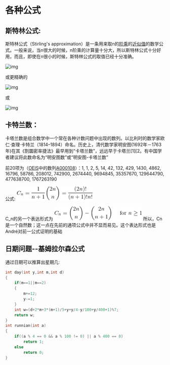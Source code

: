 # 各种公式

## 斯特林公式:

斯特林公式（Stirling's approximation）是一条用来取n的[阶乘](https://baike.baidu.com/item/%E9%98%B6%E4%B9%98)的[近似值](https://baike.baidu.com/item/%E8%BF%91%E4%BC%BC%E5%80%BC)的数学公式。一般来说，当n很大的时候，n阶乘的计算量十分大，所以斯特林公式十分好用，而且，即使在n很小的时候，斯特林公式的取值已经十分准确。

![img](https://gss2.bdstatic.com/-fo3dSag_xI4khGkpoWK1HF6hhy/baike/s%3D112/sign=4aec460be7cd7b89ed6c3e823d264291/4bed2e738bd4b31c19ead27a86d6277f9f2ff819.jpg)

或更精确的

![img](https://gss1.bdstatic.com/-vo3dSag_xI4khGkpoWK1HF6hhy/baike/s%3D149/sign=61f142202e2eb938e86d7ef6ec6385fe/9d82d158ccbf6c81b51c6d29bd3eb13532fa40c3.jpg)

或

![img](https://gss3.bdstatic.com/-Po3dSag_xI4khGkpoWK1HF6hhy/baike/s%3D128/sign=b9538622562c11dfdad1bb215b266255/500fd9f9d72a6059fea7a0db2934349b023bbab8.jpg)

## 卡特兰数：

卡塔兰数是组合数学中一个常在各种计数问题中出现的数列。以比利时的数学家欧仁·查理·卡特兰（1814–1894）命名。历史上，清代数学家明安图(1692年－1763年)在其《割圜密率捷法》最早用到“卡塔兰数”，远远早于卡塔兰[1][2。有中国学者建议将此数命名为“明安图数”或“明安图-卡塔兰数”

前20项为（[OEIS](https://zh.wikipedia.org/wiki/%E6%95%B4%E6%95%B8%E6%95%B8%E5%88%97%E7%B7%9A%E4%B8%8A%E5%A4%A7%E5%85%A8)中的数列[A000108](https://oeis.org/A000108)）：1, 1, 2, 5, 14, 42, 132, 429, 1430, 4862, 16796, 58786, 208012, 742900, 2674440, 9694845, 35357670, 129644790, 477638700, 1767263190

公式:
![](卡特兰1.gif)

C_n的另一个表达形式为
![](卡特兰2.gif)
所以，Cn是一个自然数；这一点在先前的通项公式中并不显而易见。这个表达形式也是André对前一公式证明的基础

## 日期问题--基姆拉尔森公式

通过日期可以推算出星期几:

```cpp
int day(int y,int m,int d)  
{  
    if(m==1||m==2)  
    {  
        m+=12;  
        y-=1;  
    }  
    int w=(d+2*m+3*(m+1)/5+y+y/4-y/100+y/400+1)%7;  
    return w;  
}  
int runnian(int a)  
{  
    if((a % 4 == 0 && a % 100 != 0) || a % 400 == 0)  
        return 1;  
    else  
        return 0;  
}  
```

